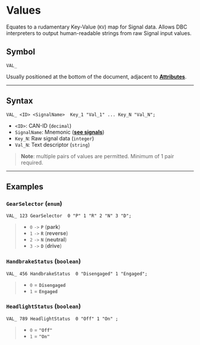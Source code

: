 # Values

Equates to a rudamentary Key-Value (`KV`) map for Signal data. Allows DBC interpreters to output human-readable strings from raw Signal input values.

## Symbol

    VAL_

Usually positioned at the bottom of the document, adjacent to **[Attributes](./Attributes.md)**.

---

## Syntax

    VAL_ <ID> <SignalName>  Key_1 "Val_1" ... Key_N "Val_N";

- `<ID>`: CAN-ID (`decimal`)
- `SignalName`: Mnemonic (**[see signals](./Signals.md)**)
- `Key_N`: Raw signal data (`integer`)
- `Val_N`: Text descriptor (`string`)

> **Note**: multiple pairs of values are permitted. Minimum of 1 pair required.

---

## Examples

### `GearSelector` (`enum`)

    VAL_ 123 GearSelector  0 "P" 1 "R" 2 "N" 3 "D";

> - `0` `->` **`P`** (**park**)
> - `1` `->` **`R`** (**reverse**)
> - `2` `->` **`N`** (**neutral**)
> - `3` `->` **`D`** (**drive**)

### `HandbrakeStatus` (`boolean`)

    VAL_ 456 HandbrakeStatus  0 "Disengaged" 1 "Engaged";

> - `0` = **`Disengaged`**
> - `1` = **`Engaged`**

### `HeadlightStatus` (`boolean`)

    VAL_ 789 HeadlightStatus  0 "Off" 1 "On" ;

> - `0` = **`"Off"`**
> - `1` = **`"On"`**
